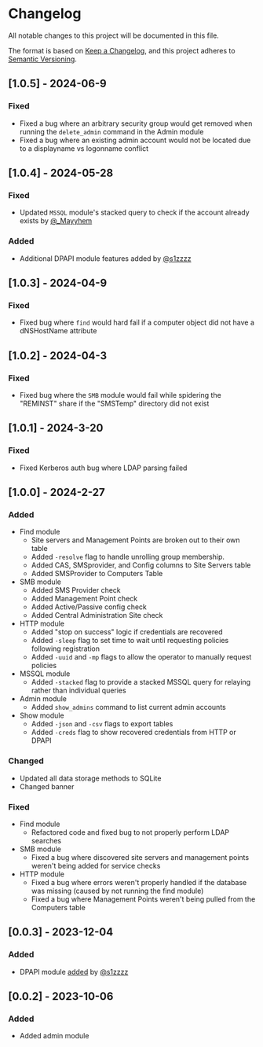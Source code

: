 # Changelog

All notable changes to this project will be documented in this file.

The format is based on [Keep a Changelog](https://keepachangelog.com/en/1.1.0/),
and this project adheres to [Semantic Versioning](https://semver.org/spec/v2.0.0.html).

## [1.0.5] - 2024-06-9

### Fixed

- Fixed a bug where an arbitrary security group would get removed when running the `delete_admin` command in the Admin module
- Fixed a bug where an existing admin account would not be located due to a displayname vs logonname conflict



## [1.0.4] - 2024-05-28

### Fixed

- Updated `MSSQL` module's stacked query to check if the account already exists by [@_Mayyhem](https://twitter.com/_Mayyhem)

### Added
- Additional DPAPI module features added by [@s1zzzz](https://twitter.com/s1zzzz)


## [1.0.3] - 2024-04-9

### Fixed

- Fixed bug where `find` would hard fail if a computer object did not have a dNSHostName attribute


## [1.0.2] - 2024-04-3

### Fixed

- Fixed bug where the `SMB` module would fail while spidering the "REMINST" share if the "SMSTemp" directory did not exist

## [1.0.1] - 2024-3-20

### Fixed

- Fixed Kerberos auth bug where LDAP parsing failed

## [1.0.0] - 2024-2-27

### Added
- Find module
    - Site servers and Management Points are broken out to their own table
    - Added `-resolve` flag to handle unrolling group membership. 
    - Added CAS, SMSprovider, and Config columns to Site Servers table
    - Added SMSProvider to Computers Table
- SMB module
    - Added SMS Provider check
    - Added Management Point check
    - Added Active/Passive config check
    - Added Central Administration Site check
- HTTP module
    - Added "stop on success" logic if credentials are recovered
    - Added `-sleep` flag to set time to wait until requesting policies following registration
    - Added `-uuid` and `-mp` flags to allow the operator to manually request policies
- MSSQL module
    - Added `-stacked` flag to provide a stacked MSSQL query for relaying rather than individual queries
- Admin module
    - Added `show_admins` command to list current admin accounts
- Show module
    - Added `-json` and `-csv` flags to export tables 
    - Added `-creds` flag to show recovered credentials from HTTP or DPAPI

### Changed
- Updated all data storage methods to SQLite
- Changed banner



### Fixed
- Find module
    - Refactored code and fixed bug to not properly perform LDAP searches
- SMB module
    - Fixed a bug where discovered site servers and management points weren't being added for service checks
- HTTP module
    - Fixed a bug where errors weren't properly handled if the database was missing (caused by not running the find module)
    - Fixed a bug where Management Points weren't being pulled from the Computers table


## [0.0.3] - 2023-12-04

### Added

- DPAPI module [added](https://github.com/garrettfoster13/sccmhunter/pull/30) by [@s1zzzz](https://twitter.com/s1zzzz)


## [0.0.2] - 2023-10-06

### Added

- Added admin module 
